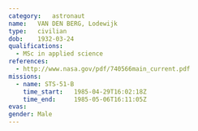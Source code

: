 ```yaml
---
category:	astronaut
name:	VAN DEN BERG, Lodewijk
type:	civilian
dob:	1932-03-24
qualifications:
  - MSc in applied science
references:
  - http://www.nasa.gov/pdf/740566main_current.pdf
missions:
  - name: STS-51-B
    time_start:   1985-04-29T16:02:18Z
    time_end:     1985-05-06T16:11:05Z
evas:
gender:	Male
---
```

